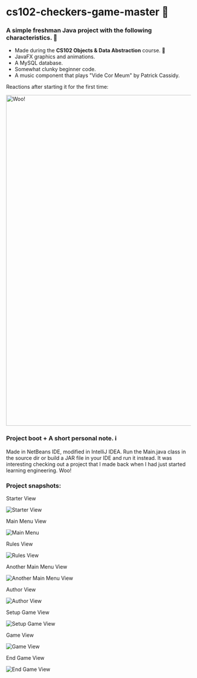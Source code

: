 # cs102-checkers-game-master 🚦
<h3>A simple freshman Java project with the following characteristics. 🚥</h3>
<ul>
  <li>Made during the <b>CS102 Objects & Data Abstraction</b> course. 🍏</li>
  <li>JavaFX graphics and animations.</li>
  <li>A MySQL database.</li>
  <li>Somewhat clunky beginner code.</li>
  <li>A music component that plays "Vide Cor Meum" by Patrick Cassidy.</li>
</ul>
<p>Reactions after starting it for the first time:</p>
<img src="working.gif" alt="Woo!" width="900">
<h3>Project boot + A short personal note. ℹ️</h3>
<p>Made in NetBeans IDE, modified in IntelliJ IDEA. 
Run the Main.java class in the source dir or build a JAR file in your IDE and run it instead.
It was interesting checking out a project that I made back when I had just started learning engineering.
Woo!
</p>
<div class="vertical-line"></div>
<h3>Project snapshots:</h3>
<p>Starter View</p>
<img src="screen-shots/s1.png" alt="Starter View">
<p>Main Menu View</p>
<img src="screen-shots/s2.png" alt="Main Menu">
<p>Rules View</p>
<img src="screen-shots/s3.png" alt="Rules View">
<p>Another Main Menu View</p>
<img src="screen-shots/s4.png" alt="Another Main Menu View">
<p>Author View</p>
<img src="screen-shots/s5.png" alt="Author View">
<p>Setup Game View</p>
<img src="screen-shots/s6.png" alt="Setup Game View">
<p>Game View</p>
<img src="screen-shots/s7.png" alt="Game View">
<p>End Game View</p>
<img src="screen-shots/s8.png" alt="End Game View">


